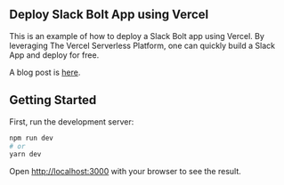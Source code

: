 ## Deploy Slack Bolt App using Vercel

This is an example of how to deploy a Slack Bolt app using Vercel. By leveraging The Vercel Serverless Platform, one can quickly build a Slack App and deploy for free.

A blog post is [here](https://www.divby0.io/posts/slack-bot-vercel-nextjs).

## Getting Started

First, run the development server:

```bash
npm run dev
# or
yarn dev
```

Open [http://localhost:3000](http://localhost:3000) with your browser to see the result.
